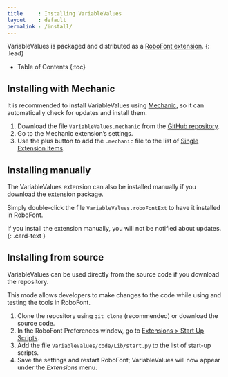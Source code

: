 ```yaml
---
title     : Installing VariableValues
layout    : default
permalink : /install/
---
```


VariableValues is packaged and distributed as a [RoboFont extension].
{: .lead}

* Table of Contents
{:toc}


Installing with Mechanic
------------------------

It is recommended to install VariableValues using [Mechanic], so it can automatically check for updates and install them.

1. Download the file `VariableValues.mechanic` from the [GitHub repository].
2. Go to the Mechanic extension’s settings.
3. Use the plus button to add the `.mechanic` file to the list of [Single Extension Items].

[GitHub repository]: http://github.com/gferreira/fb-variable-values
[RoboFont extension]: http://robofont.com/documentation/extensions/
[Mechanic]: http://github.com/robofont-mechanic/mechanic-2
[Single Extension Items]: http://robofont.com/documentation/how-tos/extensions/managing-extension-streams/#adding-single-extension-items


Installing manually
-------------------

The VariableValues extension can also be installed manually if you download the extension package.

Simply double-click the file `VariableValues.roboFontExt` to have it installed in RoboFont.

<div class="alert alert-warning" role="alert" markdown='1'>
<i class="bi bi-exclamation-circle me-1"></i> If you install the extension manually, you will not be notified about updates.
{: .card-text }
</div>


Installing from source
----------------------

VariableValues can be used directly from the source code if you download the repository.

This mode allows developers to make changes to the code while using and testing the tools in RoboFont.

1. Clone the repository using `git clone` (recommended) or download the source code.
2. In the RoboFont Preferences window, go to [Extensions > Start Up Scripts].
3. Add the file `VariableValues/code/Lib/start.py` to the list of start-up scripts.
4. Save the settings and restart RoboFont; VariableValues will now appear under the *Extensions* menu.

[Extensions > Start Up Scripts]: http://robofont.com/documentation/reference/workspace/preferences-window/extensions/#start-up-scripts
